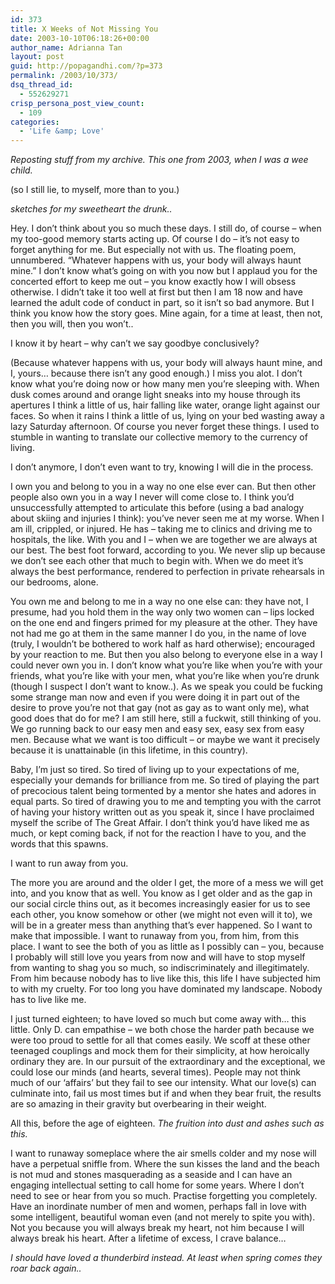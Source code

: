 ```yaml
---
id: 373
title: X Weeks of Not Missing You
date: 2003-10-10T06:18:26+00:00
author_name: Adrianna Tan
layout: post
guid: http://popagandhi.com/?p=373
permalink: /2003/10/373/
dsq_thread_id:
  - 552629271
crisp_persona_post_view_count:
  - 109
categories:
  - 'Life &amp; Love'
---
```

_Reposting stuff from my archive. This one from 2003, when I was a wee child._

(so I still lie, to myself, more than to you.)

_sketches for my sweetheart the drunk.._

Hey. I don&#8217;t think about you so much these days. I still do, of course &#8211; when my too-good memory starts acting up. Of course I do &#8211; it&#8217;s not easy to forget anything for me. But especially not with us. The floating poem, unnumbered. &#8220;Whatever happens with us, your body will always haunt mine.&#8221; I don&#8217;t know what&#8217;s going on with you now but I applaud you for the concerted effort to keep me out &#8211; you know exactly how I will obsess otherwise. I didn&#8217;t take it too well at first but then I am 18 now and have learned the adult code of conduct in part, so it isn&#8217;t so bad anymore. But I think you know how the story goes. Mine again, for a time at least, then not, then you will, then you won&#8217;t..

I know it by heart &#8211; why can&#8217;t we say goodbye conclusively?

(Because whatever happens with us, your body will always haunt mine, and I, yours&#8230; because there isn&#8217;t any good enough.) I miss you alot. I don&#8217;t know what you&#8217;re doing now or how many men you&#8217;re sleeping with. When dusk comes around and orange light sneaks into my house through its apertures I think a little of us, hair falling like water, orange light against our faces. So when it rains I think a little of us, lying on your bed wasting away a lazy Saturday afternoon. Of course you never forget these things. I used to stumble in wanting to translate our collective memory to the currency of living.

I don&#8217;t anymore, I don&#8217;t even want to try, knowing I will die in the process.

I own you and belong to you in a way no one else ever can. But then other people also own you in a way I never will come close to. I think you&#8217;d unsuccessfully attempted to articulate this before (using a bad analogy about skiing and injuries I think): you&#8217;ve never seen me at my worse. When I am ill, crippled, or injured. He has &#8211; taking me to clinics and driving me to hospitals, the like. With you and I &#8211; when we are together we are always at our best. The best foot forward, according to you. We never slip up because we don&#8217;t see each other that much to begin with. When we do meet it&#8217;s always the best performance, rendered to perfection in private rehearsals in our bedrooms, alone.

You own me and belong to me in a way no one else can: they have not, I presume, had you hold them in the way only two women can &#8211; lips locked on the one end and fingers primed for my pleasure at the other. They have not had me go at them in the same manner I do you, in the name of love (truly, I wouldn&#8217;t be bothered to work half as hard otherwise); encouraged by your reaction to me. But then you also belong to everyone else in a way I could never own you in. I don&#8217;t know what you&#8217;re like when you&#8217;re with your friends, what you&#8217;re like with your men, what you&#8217;re like when you&#8217;re drunk (though I suspect I don&#8217;t want to know..). As we speak you could be fucking some strange man now and even if you were doing it in part out of the desire to prove you&#8217;re not that gay (not as gay as to want only me), what good does that do for me? I am still here, still a fuckwit, still thinking of you. We go running back to our easy men and easy sex, easy sex from easy men. Because what we want is too difficult &#8211; or maybe we want it precisely because it is unattainable (in this lifetime, in this country).

Baby, I&#8217;m just so tired. So tired of living up to your expectations of me, especially your demands for brilliance from me. So tired of playing the part of precocious talent being tormented by a mentor she hates and adores in equal parts. So tired of drawing you to me and tempting you with the carrot of having your history written out as you speak it, since I have proclaimed myself the scribe of The Great Affair. I don&#8217;t think you&#8217;d have liked me as much, or kept coming back, if not for the reaction I have to you, and the words that this spawns.

I want to run away from you.

The more you are around and the older I get, the more of a mess we will get into, and you know that as well. You know as I get older and as the gap in our social circle thins out, as it becomes increasingly easier for us to see each other, you know somehow or other (we might not even will it to), we will be in a greater mess than anything that&#8217;s ever happened. So I want to make that impossible. I want to runaway from you, from him, from this place. I want to see the both of you as little as I possibly can &#8211; you, because I probably will still love you years from now and will have to stop myself from wanting to shag you so much, so indiscriminately and illegitimately. From him because nobody has to live like this, this life I have subjected him to with my cruelty. For too long you have dominated my landscape. Nobody has to live like me.

I just turned eighteen; to have loved so much but come away with&#8230; this little. Only D. can empathise &#8211; we both chose the harder path because we were too proud to settle for all that comes easily. We scoff at these other teenaged couplings and mock them for their simplicity, at how heroically ordinary they are. In our pursuit of the extraordinary and the exceptional, we could lose our minds (and hearts, several times). People may not think much of our &#8216;affairs&#8217; but they fail to see our intensity. What our love(s) can culminate into, fail us most times but if and when they bear fruit, the results are so amazing in their gravity but overbearing in their weight.

All this, before the age of eighteen. _The fruition into dust and ashes such as this._

I want to runaway someplace where the air smells colder and my nose will have a perpetual sniffle from. Where the sun kisses the land and the beach is not mud and stones masquerading as a seaside and I can have an engaging intellectual setting to call home for some years. Where I don&#8217;t need to see or hear from you so much. Practise forgetting you completely. Have an inordinate number of men and women, perhaps fall in love with some intelligent, beautiful woman even (and not merely to spite you with). Not you because you will always break my heart, not him because I will always break his heart. After a lifetime of excess, I crave balance&#8230;

_I should have loved a thunderbird instead. At least when spring comes they roar back again.._

